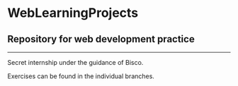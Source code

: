 # WebLearningProjects

## Repository for web development practice
***
Secret internship under the guidance of Bisco.

Exercises can be found in the individual branches.
